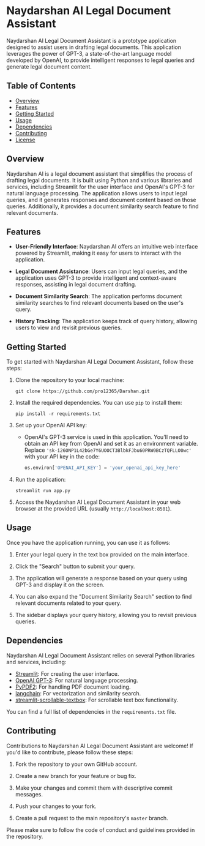 # Naydarshan AI Legal Document Assistant

Naydarshan AI Legal Document Assistant is a prototype application designed to assist users in drafting legal documents. This application leverages the power of GPT-3, a state-of-the-art language model developed by OpenAI, to provide intelligent responses to legal queries and generate legal document content.

## Table of Contents
- [Overview](#overview)
- [Features](#features)
- [Getting Started](#getting-started)
- [Usage](#usage)
- [Dependencies](#dependencies)
- [Contributing](#contributing)
- [License](#license)

## Overview

Naydarshan AI is a legal document assistant that simplifies the process of drafting legal documents. It is built using Python and various libraries and services, including Streamlit for the user interface and OpenAI's GPT-3 for natural language processing. The application allows users to input legal queries, and it generates responses and document content based on those queries. Additionally, it provides a document similarity search feature to find relevant documents.

## Features

- **User-Friendly Interface**: Naydarshan AI offers an intuitive web interface powered by Streamlit, making it easy for users to interact with the application.

- **Legal Document Assistance**: Users can input legal queries, and the application uses GPT-3 to provide intelligent and context-aware responses, assisting in legal document drafting.

- **Document Similarity Search**: The application performs document similarity searches to find relevant documents based on the user's query.

- **History Tracking**: The application keeps track of query history, allowing users to view and revisit previous queries.

## Getting Started

To get started with Naydarshan AI Legal Document Assistant, follow these steps:

1. Clone the repository to your local machine:

   ```shell
   git clone https://github.com/pro12365/Darshan.git
   ```

2. Install the required dependencies. You can use `pip` to install them:

   ```shell
   pip install -r requirements.txt
   ```

3. Set up your OpenAI API key:
   
   - OpenAI's GPT-3 service is used in this application. You'll need to obtain an API key from OpenAI and set it as an environment variable. Replace `'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'` with your API key in the code:

     ```python
     os.environ['OPENAI_API_KEY'] = 'your_openai_api_key_here'
     ```

4. Run the application:

   ```shell
   streamlit run app.py
   ```

5. Access the Naydarshan AI Legal Document Assistant in your web browser at the provided URL (usually `http://localhost:8501`).

## Usage

Once you have the application running, you can use it as follows:

1. Enter your legal query in the text box provided on the main interface.

2. Click the "Search" button to submit your query.

3. The application will generate a response based on your query using GPT-3 and display it on the screen.

4. You can also expand the "Document Similarity Search" section to find relevant documents related to your query.

5. The sidebar displays your query history, allowing you to revisit previous queries.

## Dependencies

Naydarshan AI Legal Document Assistant relies on several Python libraries and services, including:

- [Streamlit](https://streamlit.io/): For creating the user interface.
- [OpenAI GPT-3](https://beta.openai.com/): For natural language processing.
- [PyPDF2](https://pythonhosted.org/PyPDF2/): For handling PDF document loading.
- [langchain](https://github.com/langchain/langchain): For vectorization and similarity search.
- [streamlit-scrollable-textbox](https://github.com/andfanilo/streamlit-scrollable-textbox): For scrollable text box functionality.

You can find a full list of dependencies in the `requirements.txt` file.

## Contributing

Contributions to Naydarshan AI Legal Document Assistant are welcome! If you'd like to contribute, please follow these steps:

1. Fork the repository to your own GitHub account.

2. Create a new branch for your feature or bug fix.

3. Make your changes and commit them with descriptive commit messages.

4. Push your changes to your fork.

5. Create a pull request to the main repository's `master` branch.

Please make sure to follow the code of conduct and guidelines provided in the repository.
